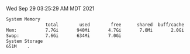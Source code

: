 Wed Sep 29 03:25:29 AM MDT 2021
```bash
System Memory
               total        used        free      shared  buff/cache   available
Mem:           7.7Gi       940Mi       4.7Gi       7.0Mi       2.0Gi       6.4Gi
Swap:          7.6Gi       634Mi       7.0Gi
System Storage
651M	.
```
